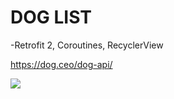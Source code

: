 # DOG LIST



-Retrofit 2, Coroutines, RecyclerView

https://dog.ceo/dog-api/


![](https://i.ibb.co/1rSJptB/Screenshot-1635709097.png)

